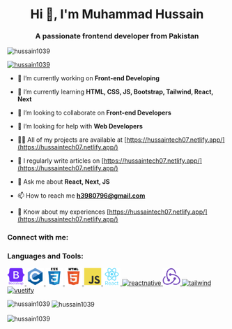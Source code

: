 <h1 align="center">Hi 👋, I'm Muhammad Hussain</h1>
<h3 align="center">A passionate frontend developer from Pakistan</h3>

<p align="left"> <img src="https://komarev.com/ghpvc/?username=hussain1039&label=Profile%20views&color=0e75b6&style=flat" alt="hussain1039" /> </p>

<p align="left"> <a href="https://github.com/ryo-ma/github-profile-trophy"><img src="https://github-profile-trophy.vercel.app/?username=hussain1039" alt="hussain1039" /></a> </p>

- 🔭 I’m currently working on **Front-end Developing**

- 🌱 I’m currently learning **HTML, CSS, JS, Bootstrap, Tailwind, React, Next**

- 👯 I’m looking to collaborate on **Front-end Developers**

- 🤝 I’m looking for help with **Web Developers**

- 👨‍💻 All of my projects are available at [https://hussaintech07.netlify.app/](https://hussaintech07.netlify.app/)

- 📝 I regularly write articles on [https://hussaintech07.netlify.app/](https://hussaintech07.netlify.app/)

- 💬 Ask me about **React, Next, JS**

- 📫 How to reach me **h3980796@gmail.com**

- 📄 Know about my experiences [https://hussaintech07.netlify.app/](https://hussaintech07.netlify.app/)

<h3 align="left">Connect with me:</h3>
<p align="left">
</p>

<h3 align="left">Languages and Tools:</h3>
<p align="left"> <a href="https://getbootstrap.com" target="_blank" rel="noreferrer"> <img src="https://raw.githubusercontent.com/devicons/devicon/master/icons/bootstrap/bootstrap-plain-wordmark.svg" alt="bootstrap" width="40" height="40"/> </a> <a href="https://www.cprogramming.com/" target="_blank" rel="noreferrer"> <img src="https://raw.githubusercontent.com/devicons/devicon/master/icons/c/c-original.svg" alt="c" width="40" height="40"/> </a> <a href="https://www.w3schools.com/css/" target="_blank" rel="noreferrer"> <img src="https://raw.githubusercontent.com/devicons/devicon/master/icons/css3/css3-original-wordmark.svg" alt="css3" width="40" height="40"/> </a> <a href="https://www.w3.org/html/" target="_blank" rel="noreferrer"> <img src="https://raw.githubusercontent.com/devicons/devicon/master/icons/html5/html5-original-wordmark.svg" alt="html5" width="40" height="40"/> </a> <a href="https://developer.mozilla.org/en-US/docs/Web/JavaScript" target="_blank" rel="noreferrer"> <img src="https://raw.githubusercontent.com/devicons/devicon/master/icons/javascript/javascript-original.svg" alt="javascript" width="40" height="40"/> </a> <a href="https://reactjs.org/" target="_blank" rel="noreferrer"> <img src="https://raw.githubusercontent.com/devicons/devicon/master/icons/react/react-original-wordmark.svg" alt="react" width="40" height="40"/> </a> <a href="https://reactnative.dev/" target="_blank" rel="noreferrer"> <img src="https://reactnative.dev/img/header_logo.svg" alt="reactnative" width="40" height="40"/> </a> <a href="https://redux.js.org" target="_blank" rel="noreferrer"> <img src="https://raw.githubusercontent.com/devicons/devicon/master/icons/redux/redux-original.svg" alt="redux" width="40" height="40"/> </a> <a href="https://tailwindcss.com/" target="_blank" rel="noreferrer"> <img src="https://www.vectorlogo.zone/logos/tailwindcss/tailwindcss-icon.svg" alt="tailwind" width="40" height="40"/> </a> <a href="https://vuetifyjs.com/en/" target="_blank" rel="noreferrer"> <img src="https://bestofjs.org/logos/vuetify.svg" alt="vuetify" width="40" height="40"/> </a> </p>

<p><img align="left" src="https://github-readme-stats.vercel.app/api/top-langs?username=hussain1039&show_icons=true&locale=en&layout=compact" alt="hussain1039" /></p>

<p>&nbsp;<img align="center" src="https://github-readme-stats.vercel.app/api?username=hussain1039&show_icons=true&locale=en" alt="hussain1039" /></p>

<p><img align="center" src="https://github-readme-streak-stats.herokuapp.com/?user=hussain1039&" alt="hussain1039" /></p>
